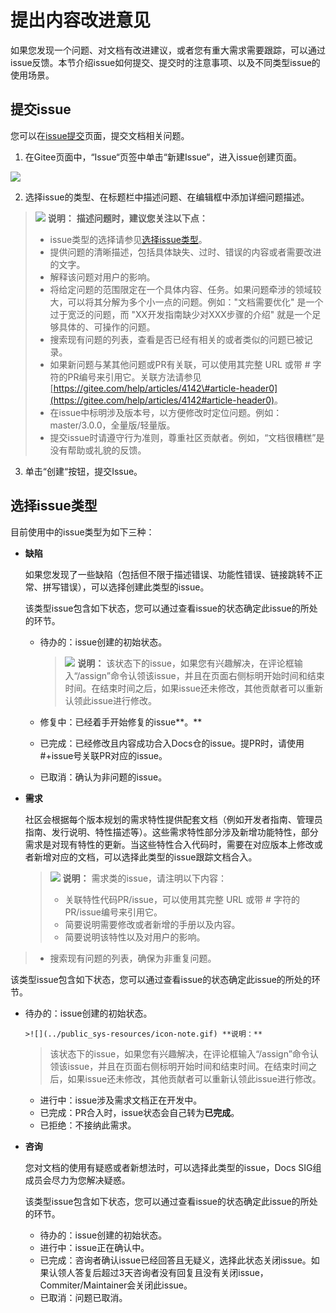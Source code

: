 # 提出内容改进意见<a name="ZH-CN_TOPIC_0000001274903118"></a>

如果您发现一个问题、对文档有改进建议，或者您有重大需求需要跟踪，可以通过issue反馈。本节介绍issue如何提交、提交时的注意事项、以及不同类型issue的使用场景。

## 提交issue<a name="section93611621132618"></a>

您可以在[issue提交](https://gitcode.com/opengauss/docs/issues)页面，提交文档相关问题。

1.  在Gitee页面中，“Issue“页签中单击“新建Issue“，进入issue创建页面。

![](figures/zh-cn_image_0000001325584773.png)

2.  选择issue的类型、在标题栏中描述问题、在编辑框中添加详细问题描述。

>![](../public_sys-resources/icon-note.gif) **说明：** 
>**描述问题时，建议您关注以下点：**
>
>-   issue类型的选择请参见[选择issue类型](#section1010815112178)。
>-   提供问题的清晰描述，包括具体缺失、过时、错误的内容或者需要改进的文字。
>-   解释该问题对用户的影响。
>-   将给定问题的范围限定在一个具体内容、任务。如果问题牵涉的领域较大，可以将其分解为多个小一点的问题。例如："文档需要优化" 是一个过于宽泛的问题，而 "XX开发指南缺少对XXX步骤的介绍" 就是一个足够具体的、可操作的问题。
>-   搜索现有问题的列表，查看是否已经有相关的或者类似的问题已被记录。
>-   如果新问题与某其他问题或PR有关联，可以使用其完整 URL 或带 \# 字符的PR编号来引用它。关联方法请参见<u>[https://gitee.com/help/articles/4142\#article-header0](https://gitee.com/help/articles/4142#article-header0)</u>。
>-   在issue中标明涉及版本号，以方便修改时定位问题。例如：master/3.0.0，全量版/轻量版。
>-   提交issue时请遵守行为准则，尊重社区贡献者。例如，“文档很糟糕”是没有帮助或礼貌的反馈。

3.  单击“创建“按钮，提交Issue。

## 选择issue类型<a name="section1010815112178"></a>

目前使用中的issue类型为如下三种：

-   **缺陷**

    如果您发现了一些缺陷（包括但不限于描述错误、功能性错误、链接跳转不正常、拼写错误），可以选择创建此类型的issue。

    该类型issue包含如下状态，您可以通过查看issue的状态确定此issue的所处的环节。

    -   待办的：issue创建的初始状态。

        >![](../public_sys-resources/icon-note.gif) **说明：** 
        >该状态下的issue，如果您有兴趣解决，在评论框输入“/assign”命令认领该issue，并且在页面右侧标明开始时间和结束时间。在结束时间之后，如果issue还未修改，其他贡献者可以重新认领此issue进行修改。

    -   修复中：已经着手开始修复的issue**。**
    -   已完成：已经修改且内容成功合入Docs仓的issue。提PR时，请使用\#+issue号关联PR对应的issue。
    -   已取消：确认为非问题的issue。

-   **需求**

    社区会根据每个版本规划的需求特性提供配套文档（例如开发者指南、管理员指南、发行说明、特性描述等）。这些需求特性部分涉及新增功能特性，部分需求是对现有特性的更新。当这些特性合入代码时，需要在对应版本上修改或者新增对应的文档，可以选择此类型的issue跟踪文档合入。

    >![](../public_sys-resources/icon-note.gif) **说明：** 
    >需求类的issue，请注明以下内容：
    >
    >-   关联特性代码PR/issue，可以使用其完整 URL 或带 \# 字符的PR/issue编号来引用它。
    >-   简要说明需要修改或者新增的手册以及内容。
    >-   简要说明该特性以及对用户的影响。
>-   搜索现有问题的列表，确保为非重复问题。
    
该类型issue包含如下状态，您可以通过查看issue的状态确定此issue的所处的环节。
    
-   待办的：issue创建的初始状态。
    
        >![](../public_sys-resources/icon-note.gif) **说明：** 
    >该状态下的issue，如果您有兴趣解决，在评论框输入“/assign”命令认领该issue，并且在页面右侧标明开始时间和结束时间。在结束时间之后，如果issue还未修改，其他贡献者可以重新认领此issue进行修改。
    
    -   进行中：issue涉及需求文档正在开发中。
    -   已完成：PR合入时，issue状态会自己转为**已完成**。
    -   已拒绝：不接纳此需求。


-   **咨询**

    您对文档的使用有疑惑或者新想法时，可以选择此类型的issue，Docs SIG组成员会尽力为您解决疑惑。

    该类型issue包含如下状态，您可以通过查看issue的状态确定此issue的所处的环节。

    -   待办的：issue创建的初始状态。
    -   进行中：issue正在确认中。
    -   已完成：咨询者确认issue已经回答且无疑义，选择此状态关闭issue。如果认领人答复后超过3天咨询者没有回复且没有关闭issue，Commiter/Maintainer会关闭此issue。
    -   已取消：问题已取消。


